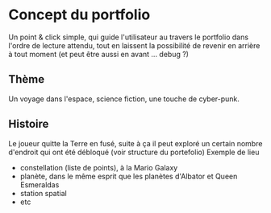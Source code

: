 # Concept du portfolio
Un point & click simple, qui guide l'utilisateur au travers le portfolio dans l'ordre de lecture attendu, tout en laissent la possibilité de revenir en arrière à tout moment (et peut être aussi en avant ... debug ?)
## Thème
Un voyage dans l'espace, science fiction, une touche de cyber-punk.
## Histoire
Le joueur quitte la Terre en fusé, suite à ça il peut exploré un certain nombre d'endroit qui ont été débloqué (voir structure du portefolio)
Exemple de lieu
- constellation (liste de points), à la Mario Galaxy
- planète, dans le même esprit que les planètes d'Albator et Queen Esmeraldas
- station spatial
- etc
